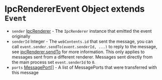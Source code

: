 # IpcRendererEvent Object extends `Event`

* `sender` [IpcRenderer](../ipc-renderer.md) - The `IpcRenderer` instance that emitted the event originally
* `senderId` Integer - The `webContents.id` that sent the message, you can call `event.sender.sendTo(event.senderId, ...)` to reply to the message, see [ipcRenderer.sendTo][ipc-renderer-sendto] for more information. This only applies to messages sent from a different renderer. Messages sent directly from the main process set `event.senderId` to `0`.
* `ports` [MessagePort][][] - A list of MessagePorts that were transferred with this message

[ipc-renderer-sendto]: ../ipc-renderer.md#ipcrenderersendtowebcontentsid-channel-args-deprecated
[MessagePort]: https://developer.mozilla.org/en-US/docs/Web/API/MessagePort
